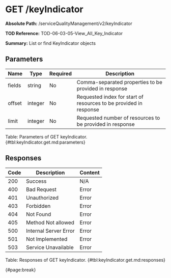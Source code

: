 <!--
    ATTENTION: This file was generated via gradle!
               Do NOT manually edit this file! Any such changes will be overwritten!
-->

# GET /keyIndicator

**Absolute Path:** /serviceQualityManagement/v2/keyIndicator

**TOD Reference:** TOD-06-03-05-View_All_Key_Indicator

**Summary:** List or find KeyIndicator objects

## Parameters

| Name | Type | Required | Description |
| ------ | ------ | --- | ------------ |
| fields | string | No | Comma-separated properties to be provided in response |
| offset | integer | No | Requested index for start of resources to be provided in response |
| limit | integer | No | Requested number of resources to be provided in response |

Table: Parameters of GET keyIndicator. {#tbl:keyIndicator.get.md:parameters}

## Responses

| Code | Description | Content |
|------|-------------|---------|
| 200 | Success | N/A |
| 400 | Bad Request | Error |
| 401 | Unauthorized | Error |
| 403 | Forbidden | Error |
| 404 | Not Found | Error |
| 405 | Method Not allowed | Error |
| 500 | Internal Server Error | Error |
| 501 | Not Implemented | Error |
| 503 | Service Unavailable | Error |

Table: Responses of GET keyIndicator. {#tbl:keyIndicator.get.md:responses}

{#page:break}

